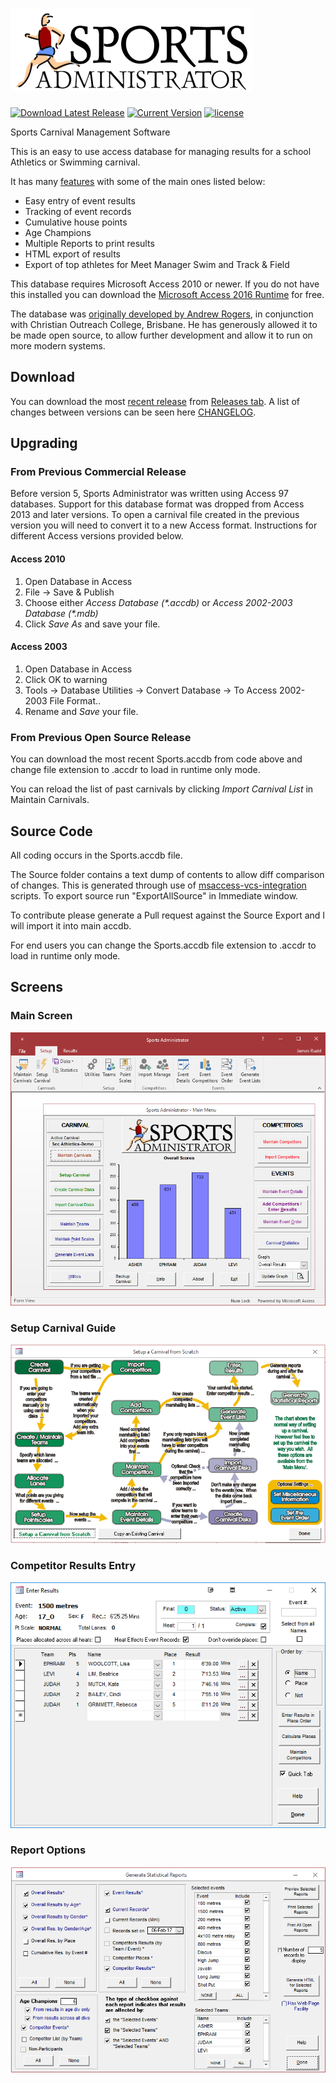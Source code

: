 # <img src="https://github.com/ruddj/SportsAdmin/raw/sa-pages/images/sports.png?raw=true" height=132 alt="Sports Administrator" />

[![Download Latest Release][download-badge]][DOWNLOAD] [![Current Version][version-badge]][CHANGELOG] [![license][license-badge]][LICENSE] 

Sports Carnival Management Software 

This is an easy to use access database for managing results for a school Athletics or Swimming carnival.
 
It has many [features](https://github.com/ruddj/SportsAdmin/wiki/Feature-List) with some of the main ones listed below:
* Easy entry of event results 
* Tracking of event records 
* Cumulative house points 
* Age Champions
* Multiple Reports to print results
* HTML export of results
* Export of top athletes for Meet Manager Swim and Track & Field

This database requires Microsoft Access 2010 or newer. If you do not have this installed you can download the [Microsoft Access 2016 Runtime](https://www.microsoft.com/en-us/download/details.aspx?id=50040) for free.

The database was [originally developed by Andrew Rogers](https://github.com/ruddj/SportsAdmin/wiki/Background), in conjunction with Christian Outreach College, Brisbane. He has generously allowed it to be made open source, to allow further development and allow it to run on more modern systems.

## Download
You can download the most [recent release](https://github.com/ruddj/SportsAdmin/releases/latest) from [Releases tab](https://github.com/ruddj/SportsAdmin/releases/latest).
A list of changes between versions can be seen here [CHANGELOG].

## Upgrading
### From Previous Commercial Release
Before version 5, Sports Administrator was written using Access 97 databases. 
Support for this database format was dropped from Access 2013 and later versions.
To open a carnival file created in the previous version you will need to convert it to a new Access format. 
Instructions for different Access versions provided below.

#### Access 2010 ####
1. Open Database in Access
2. File -> Save & Publish
3. Choose either *Access Database (\*.accdb)* or *Access 2002-2003 Database (\*.mdb)*
4. Click *Save As* and save your file.

#### Access 2003 ####
1. Open Database in Access
2. Click OK to warning
3. Tools -> Database Utilities -> Convert Database -> To Access 2002-2003 File Format..
4. Rename and *Save* your file.

### From Previous Open Source Release
You can download the most recent Sports.accdb from code above and change file extension to .accdr to load in runtime only mode. 

You can reload the list of past carnivals by clicking *Import Carnival List* in Maintain Carnivals.

## Source Code
All coding occurs in the Sports.accdb file. 

The Source folder contains a text dump of contents to allow diff comparison of changes. 
This is generated through use of [msaccess-vcs-integration](https://github.com/timabell/msaccess-vcs-integration) scripts.
To export source run "ExportAllSource" in Immediate window.

To contribute please generate a Pull request against the Source Export and I will import it into main accdb.

For end users you can change the Sports.accdb file extension to .accdr to load in runtime only mode.

## Screens

### Main Screen
![Sports Admin Main Screen](https://github.com/ruddj/SportsAdmin/blob/sa-pages/images/welcome-screen.png?raw=true)


### Setup Carnival Guide
![Setup Carnival Guide](https://github.com/ruddj/SportsAdmin/blob/sa-pages/images/setup-carnival.png?raw=true)


### Competitor Results Entry
![Competitor Results Entry](https://github.com/ruddj/SportsAdmin/blob/sa-pages/images/event-results.png?raw=true)


### Report Options
![Report Options](https://github.com/ruddj/SportsAdmin/blob/sa-pages/images/Reports.png?raw=true)

[CHANGELOG]: ./CHANGELOG.md
[LICENSE]: ./License.txt
[DOWNLOAD]: https://github.com/ruddj/SportsAdmin/releases/latest
[license-badge]: https://img.shields.io/badge/license-MIT-blue.svg

[download-badge]: https://img.shields.io/badge/download-latest-blue.svg
[version-badge]: https://img.shields.io/badge/version-5.2.1-blue.svg